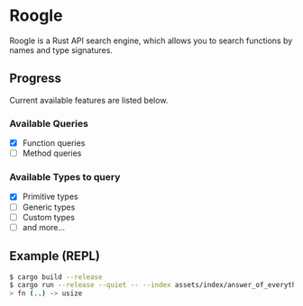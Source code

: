 # Roogle
Roogle is a Rust API search engine, which allows you to search functions by names and type signatures.

## Progress
Current available features are listed below.

### Available Queries
- [x] Function queries
- [ ] Method queries

### Available Types to query
- [x] Primitive types
- [ ] Generic types
- [ ] Custom types
- [ ] and more...

## Example (REPL)
```sh
$ cargo build --release
$ cargo run --release --quiet -- --index assets/index/answer_of_everything.json
> fn (..) -> usize
```
